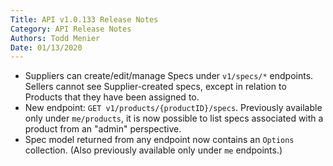 ```yaml
---
Title: API v1.0.133 Release Notes
Category: API Release Notes
Authors: Todd Menier
Date: 01/13/2020
---
```


- Suppliers can create/edit/manage Specs under `v1/specs/*` endpoints. Sellers cannot see Supplier-created specs, except in relation to Products that they have been assigned to.
- New endpoint: `GET v1/products/{productID}/specs`. Previously available only under `me/products`, it is now possible to list specs associated with a product from an "admin" perspective.
- Spec model returned from any endpoint now contains an `Options` collection. (Also previously available only under `me` endpoints.)
